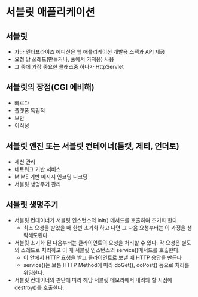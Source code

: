 # 서블릿 애플리케이션

## 서블릿
* 자바 엔터프라이즈 에디션은 웹 애플리케이션 개발용 스팩과 API 제공
* 요청 당 쓰레드(만들거나, 풀에서 가져옴) 사용
* 그 중에 가장 중요한 클래스중 하나가 HttpServlet

## 서블릿의 장점(CGI 에비해)
* 빠르다
* 플랫폼 독립적
* 보안
* 이식성

## 서블릿 엔진 또는 서블릿 컨테이너(톰캣, 제티, 언더토)
* 세션 관리
* 네트워크 기반 서비스
* MIME 기반 메시지 인코딩 디코딩
* 서블릿 생명주기 관리

## 서블릿 생명주기
* 서블릿 컨테이너가 서블릿 인스턴스의 init() 메서드를 호출하여 초기화 한다.
  * 최초 요청을 받았을 때 한번 초기화 하고 나면 그 다음 요청부터는 이 과정을 생략해도된다.
* 서블릿 초기화 된 다음부터는 클라이언트의 요청을 처리할 수 있다. 각 요청은 별도의 스레드로 처리하고 이 때 서블릿 인스턴스의 service()메서드를 호춣한다.
  * 이 안에서 HTTP 요청을 받고 클라이언트로 보낼 때 HTTP 응답을 만든다
  * service()는 보통 HTTP Method에 따라 doGet(), doPost() 등으로 처리를 위임한다.
* 서블릿 컨테이너의 판단에 따라 해당 서블릿 메모리에서 내려와 할 시점에 destroy()를 호출한다.